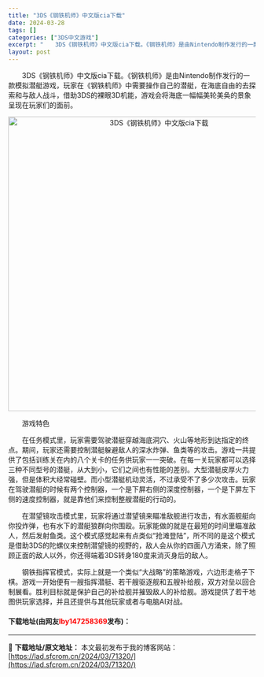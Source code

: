 ```yaml
---
title: "3DS《钢铁机师》中文版cia下载"
date: 2024-03-28
tags: []
categories: ["3DS中文游戏"]
excerpt: "　　3DS《钢铁机师》中文版cia下载。《钢铁机师》是由Nintendo制作发行的一款模拟潜艇游戏，玩家在《钢铁机师》中需要操作自己的潜艇，在海底自由的去探索和与敌人战斗，借助3DS的裸眼3D机能，游戏会将海底一幅幅美轮美奂的景象呈现在玩家们的面前。 　　游戏特色 　　在任务模式里，玩家需要驾驶潜艇&hellip;"
layout: post
---
```


 <p>　　3DS《钢铁机师》中文版cia下载。《钢铁机师》是由Nintendo制作发行的一款模拟潜艇游戏，玩家在《钢铁机师》中需要操作自己的潜艇，在海底自由的去探索和与敌人战斗，借助3DS的裸眼3D机能，游戏会将海底一幅幅美轮美奂的景象呈现在玩家们的面前。</p> <p align="center"><img align="" border="0" src="https://lad.sfcrom.cn/wp-content/uploads/2024/03/20240328_660548c69193c.png" width="598" alt="3DS《钢铁机师》中文版cia下载" /></p> <p>　　游戏特色</p> <p>　　在任务模式里，玩家需要驾驶潜艇穿越海底洞穴、火山等地形到达指定的终点。期间，玩家还需要控制潜艇躲避敌人的深水炸弹、鱼类等的攻击。游戏一共提供了包括训练关在内的八个关卡的任务供玩家一一突破。在每一关玩家都可以选择三种不同型号的潜艇，从大到小，它们之间也有性能的差别。大型潜艇皮厚火力强，但是体积大经常碰壁。而小型潜艇机动灵活，不过承受不了多少次攻击。玩家在驾驶潜艇的时候有两个控制器，一个是下屏右侧的深度控制器，一个是下屏左下侧的速度控制器，就是靠他们来控制整艘潜艇的行动的。</p> <p>　　在潜望镜攻击模式里，玩家将通过潜望镜来瞄准敌舰进行攻击，有水面舰艇向你投炸弹，也有水下的潜艇狼群向你围殴。玩家能做的就是在最短的时间里瞄准敌人，然后发射鱼类。这个模式感觉起来有点类似&ldquo;抢滩登陆&rdquo;，所不同的是这个模式是借助3DS的陀螺仪来控制潜望镜的视野的，敌人会从你的四面八方涌来，除了照顾正面的敌人以外，你还得端着3DS转身180度来消灭身后的敌人。</p> <p>　　钢铁指挥官模式，实际上就是一个类似&ldquo;大战略&rdquo;的策略游戏，六边形走格子下棋。游戏一开始便有一艘指挥潜艇、若干艘驱逐舰和五艘补给舰，双方对垒以回合制展看。胜利目标就是保护自己的补给舰并摧毁敌人的补给舰。游戏提供了若干地图供玩家选择，并且还提供与其他玩家或者与电脑AI对战。</p> <p><h4>下载地址(由网友<font color="red">lby147258369</font>发布)：</h4></p> 

---
📖 **下载地址/原文地址：** 本文最初发布于我的博客网站：[https://lad.sfcrom.cn/2024/03/71320/](https://lad.sfcrom.cn/2024/03/71320/)
